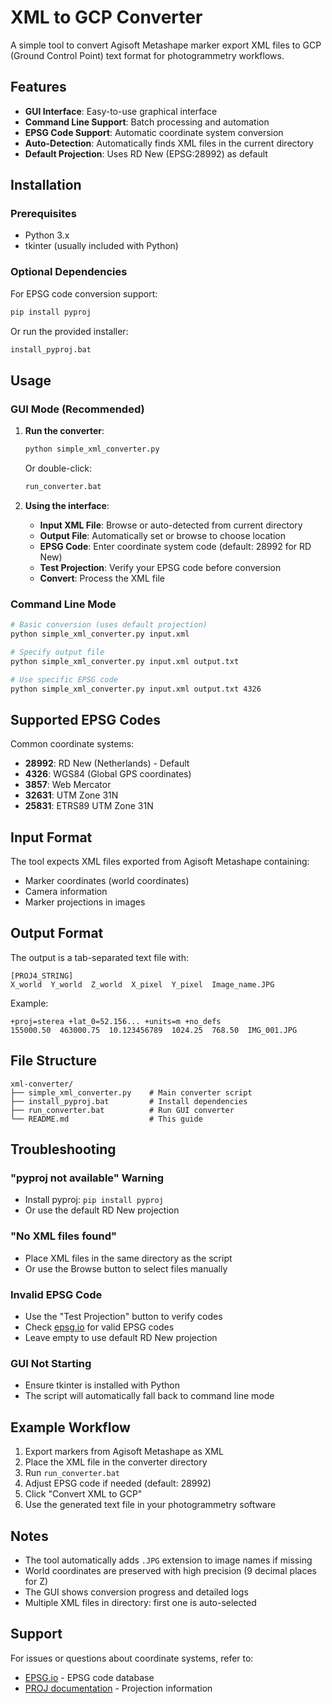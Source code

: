 # XML to GCP Converter

A simple tool to convert Agisoft Metashape marker export XML files to GCP (Ground Control Point) text format for photogrammetry workflows.

## Features

- **GUI Interface**: Easy-to-use graphical interface
- **Command Line Support**: Batch processing and automation
- **EPSG Code Support**: Automatic coordinate system conversion
- **Auto-Detection**: Automatically finds XML files in the current directory
- **Default Projection**: Uses RD New (EPSG:28992) as default

## Installation

### Prerequisites
- Python 3.x
- tkinter (usually included with Python)

### Optional Dependencies
For EPSG code conversion support:
```bash
pip install pyproj
```

Or run the provided installer:
```bash
install_pyproj.bat
```

## Usage

### GUI Mode (Recommended)

1. **Run the converter**:
   ```bash
   python simple_xml_converter.py
   ```
   Or double-click:
   ```bash
   run_converter.bat
   ```

2. **Using the interface**:
   - **Input XML File**: Browse or auto-detected from current directory
   - **Output File**: Automatically set or browse to choose location
   - **EPSG Code**: Enter coordinate system code (default: 28992 for RD New)
   - **Test Projection**: Verify your EPSG code before conversion
   - **Convert**: Process the XML file

### Command Line Mode

```bash
# Basic conversion (uses default projection)
python simple_xml_converter.py input.xml

# Specify output file
python simple_xml_converter.py input.xml output.txt

# Use specific EPSG code
python simple_xml_converter.py input.xml output.txt 4326
```

## Supported EPSG Codes

Common coordinate systems:
- **28992**: RD New (Netherlands) - Default
- **4326**: WGS84 (Global GPS coordinates)
- **3857**: Web Mercator
- **32631**: UTM Zone 31N
- **25831**: ETRS89 UTM Zone 31N

## Input Format

The tool expects XML files exported from Agisoft Metashape containing:
- Marker coordinates (world coordinates)
- Camera information
- Marker projections in images

## Output Format

The output is a tab-separated text file with:
```
[PROJ4_STRING]
X_world  Y_world  Z_world  X_pixel  Y_pixel  Image_name.JPG
```

Example:
```
+proj=sterea +lat_0=52.156... +units=m +no_defs	
155000.50  463000.75  10.123456789  1024.25  768.50  IMG_001.JPG
```

## File Structure

```
xml-converter/
├── simple_xml_converter.py    # Main converter script
├── install_pyproj.bat         # Install dependencies
├── run_converter.bat          # Run GUI converter
└── README.md                  # This guide
```

## Troubleshooting

### "pyproj not available" Warning
- Install pyproj: `pip install pyproj`
- Or use the default RD New projection

### "No XML files found"
- Place XML files in the same directory as the script
- Or use the Browse button to select files manually

### Invalid EPSG Code
- Use the "Test Projection" button to verify codes
- Check [epsg.io](https://epsg.io) for valid EPSG codes
- Leave empty to use default RD New projection

### GUI Not Starting
- Ensure tkinter is installed with Python
- The script will automatically fall back to command line mode

## Example Workflow

1. Export markers from Agisoft Metashape as XML
2. Place the XML file in the converter directory
3. Run `run_converter.bat`
4. Adjust EPSG code if needed (default: 28992)
5. Click "Convert XML to GCP"
6. Use the generated text file in your photogrammetry software

## Notes

- The tool automatically adds `.JPG` extension to image names if missing
- World coordinates are preserved with high precision (9 decimal places for Z)
- The GUI shows conversion progress and detailed logs
- Multiple XML files in directory: first one is auto-selected

## Support

For issues or questions about coordinate systems, refer to:
- [EPSG.io](https://epsg.io) - EPSG code database
- [PROJ documentation](https://proj.org) - Projection information
